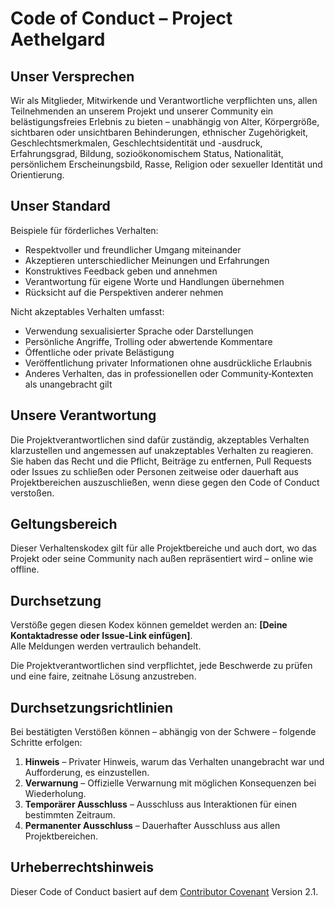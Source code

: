 # Code of Conduct – Project Aethelgard

## Unser Versprechen
Wir als Mitglieder, Mitwirkende und Verantwortliche verpflichten uns, allen Teilnehmenden an unserem Projekt und unserer Community ein belästigungsfreies Erlebnis zu bieten – unabhängig von Alter, Körpergröße, sichtbaren oder unsichtbaren Behinderungen, ethnischer Zugehörigkeit, Geschlechtsmerkmalen, Geschlechtsidentität und -ausdruck, Erfahrungsgrad, Bildung, sozioökonomischem Status, Nationalität, persönlichem Erscheinungsbild, Rasse, Religion oder sexueller Identität und Orientierung.

## Unser Standard
Beispiele für förderliches Verhalten:
- Respektvoller und freundlicher Umgang miteinander
- Akzeptieren unterschiedlicher Meinungen und Erfahrungen
- Konstruktives Feedback geben und annehmen
- Verantwortung für eigene Worte und Handlungen übernehmen
- Rücksicht auf die Perspektiven anderer nehmen

Nicht akzeptables Verhalten umfasst:
- Verwendung sexualisierter Sprache oder Darstellungen
- Persönliche Angriffe, Trolling oder abwertende Kommentare
- Öffentliche oder private Belästigung
- Veröffentlichung privater Informationen ohne ausdrückliche Erlaubnis
- Anderes Verhalten, das in professionellen oder Community‑Kontexten als unangebracht gilt

## Unsere Verantwortung
Die Projektverantwortlichen sind dafür zuständig, akzeptables Verhalten klarzustellen und angemessen auf unakzeptables Verhalten zu reagieren.  
Sie haben das Recht und die Pflicht, Beiträge zu entfernen, Pull Requests oder Issues zu schließen oder Personen zeitweise oder dauerhaft aus Projektbereichen auszuschließen, wenn diese gegen den Code of Conduct verstoßen.

## Geltungsbereich
Dieser Verhaltenskodex gilt für alle Projektbereiche und auch dort, wo das Projekt oder seine Community nach außen repräsentiert wird – online wie offline.

## Durchsetzung
Verstöße gegen diesen Kodex können gemeldet werden an: **[Deine Kontaktadresse oder Issue‑Link einfügen]**.  
Alle Meldungen werden vertraulich behandelt.

Die Projektverantwortlichen sind verpflichtet, jede Beschwerde zu prüfen und eine faire, zeitnahe Lösung anzustreben.

## Durchsetzungsrichtlinien
Bei bestätigten Verstößen können – abhängig von der Schwere – folgende Schritte erfolgen:
1. **Hinweis** – Privater Hinweis, warum das Verhalten unangebracht war und Aufforderung, es einzustellen.
2. **Verwarnung** – Offizielle Verwarnung mit möglichen Konsequenzen bei Wiederholung.
3. **Temporärer Ausschluss** – Ausschluss aus Interaktionen für einen bestimmten Zeitraum.
4. **Permanenter Ausschluss** – Dauerhafter Ausschluss aus allen Projektbereichen.

## Urheberrechtshinweis
Dieser Code of Conduct basiert auf dem [Contributor Covenant](https://www.contributor-covenant.org/version/2/1/code_of_conduct/) Version 2.1.